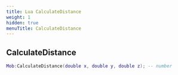 ```yaml
---
title: Lua CalculateDistance
weight: 1
hidden: true
menuTitle: CalculateDistance
---
```

## CalculateDistance
```lua
Mob:CalculateDistance(double x, double y, double z); -- number
```